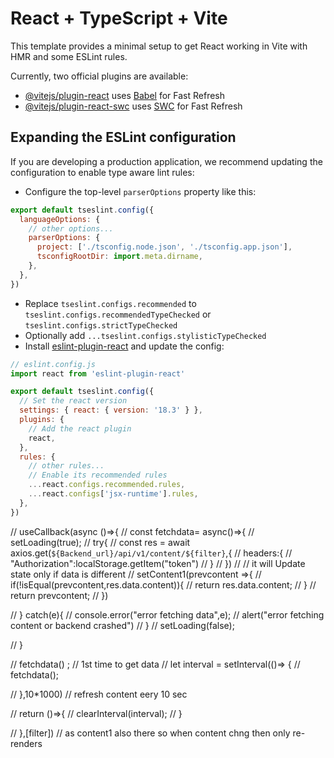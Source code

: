 # React + TypeScript + Vite

This template provides a minimal setup to get React working in Vite with HMR and some ESLint rules.

Currently, two official plugins are available:

- [@vitejs/plugin-react](https://github.com/vitejs/vite-plugin-react/blob/main/packages/plugin-react/README.md) uses [Babel](https://babeljs.io/) for Fast Refresh
- [@vitejs/plugin-react-swc](https://github.com/vitejs/vite-plugin-react-swc) uses [SWC](https://swc.rs/) for Fast Refresh

## Expanding the ESLint configuration

If you are developing a production application, we recommend updating the configuration to enable type aware lint rules:

- Configure the top-level `parserOptions` property like this:

```js
export default tseslint.config({
  languageOptions: {
    // other options...
    parserOptions: {
      project: ['./tsconfig.node.json', './tsconfig.app.json'],
      tsconfigRootDir: import.meta.dirname,
    },
  },
})
```

- Replace `tseslint.configs.recommended` to `tseslint.configs.recommendedTypeChecked` or `tseslint.configs.strictTypeChecked`
- Optionally add `...tseslint.configs.stylisticTypeChecked`
- Install [eslint-plugin-react](https://github.com/jsx-eslint/eslint-plugin-react) and update the config:

```js
// eslint.config.js
import react from 'eslint-plugin-react'

export default tseslint.config({
  // Set the react version
  settings: { react: { version: '18.3' } },
  plugins: {
    // Add the react plugin
    react,
  },
  rules: {
    // other rules...
    // Enable its recommended rules
    ...react.configs.recommended.rules,
    ...react.configs['jsx-runtime'].rules,
  },
})
```


  // useCallback(async ()=>{
  //   const fetchdata= async()=>{
  //     setLoading(true);
  //     try{
  //       const res = await axios.get(`${Backend_url}/api/v1/content/${filter}`,{
  //          headers:{
  //             "Authorization":localStorage.getItem("token")
  //           }
  //        })
  //        // it will Update state only if data is different
  //     setContent1(prevcontent =>{
  //        if(!isEqual(prevcontent,res.data.content)){
  //         return res.data.content;
  //        }
  //        return prevcontent;
  //     })

  //    } catch(e){
  //     console.error("error fetching data",e);
  //     alert("error fetching content or backend crashed")
  //   }
  //   setLoading(false);
    
  //   } 

  //   fetchdata() ;                          // 1st time to get data
  //   let interval = setInterval(()=> {
  //     fetchdata();

  //   },10*1000)                                // refresh content eery 10 sec

  //   return ()=>{
  //     clearInterval(interval);
  //   }


  // },[filter])  // as content1 also there so when content chng then only re-renders






   <!-- const lastcontentRef= useRef<content1[]>([]);
  const intervalRef =useRef<number | null>(null)

const fetchdata = useCallback(async ()=>{
  setLoading(true);
  try{
    const res= await axios.get(`${Backend_url}/api/v1/content/${filter}`,{
      headers:{
        "Authorization":localStorage.getItem("token"),
      }
    })
    console.log("Fetched data:", res.data.content);
    console.log("Previous data:", lastcontentRef.current);

    if(!isEqual(lastcontentRef.current ,res.data.content)){
      console.log("Updating state because content changed.");
      lastcontentRef.current=res.data.content;
      setContent1(res.data.content)
    }
    else{
      console.log("skipping state update content unchanged")
    }
  }catch(e){
    console.error("error fetching data",e);
    alert("Error fetching content or backend crashed");
  }
  setLoading(false);

},[filter])

const startPolling = useCallback(() => {
  if (intervalRef.current) {
    clearInterval(intervalRef.current);
  }
  intervalRef.current = setInterval(() => {
    console.log("Fetching data every 10s...");
    fetchdata();
  }, 10 * 1000);
}, [fetchdata]);

useEffect(()=>{
  fetchdata();
  startPolling();

  return ()=>{
    if(intervalRef.current){
      clearInterval(intervalRef.current)
    }
  }

},[fetchdata])
 previous approch -->


<!-- //websitelink -->
 <!-- https://jsfiddle.net/ -->